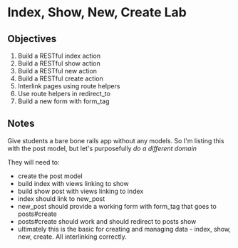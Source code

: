 # Index, Show, New, Create Lab

## Objectives

1. Build a RESTful index action
2. Build a RESTful show action
3. Build a RESTful new action
4. Build a RESTful create action
5. Interlink pages using route helpers
6. Use route helpers in redirect_to
7. Build a new form with form_tag

## Notes

Give students a bare bone rails app without any models. So I'm listing this with the post model, but let's purposefully *do a different domain*

They will need to:

 - create the post model
 - build index with views linking to show
 - build show post with views linking to index
 - index should link to new_post
 - new_post should provide a working form with form_tag that goes to posts#create
 - posts#create should work and should redirect to posts show
 - ultimately this is the basic for creating and managing data - index, show, new, create. All interlinking correctly.

